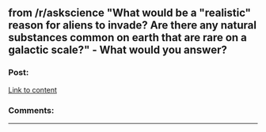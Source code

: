 ## from /r/askscience "What would be a "realistic" reason for aliens to invade? Are there any natural substances common on earth that are rare on a galactic scale?" - What would you answer?

### Post:

[Link to content](https://www.reddit.com/r/askscience/comments/agqi88/what_would_be_a_realistic_reason_for_aliens_to/)

### Comments:

---

